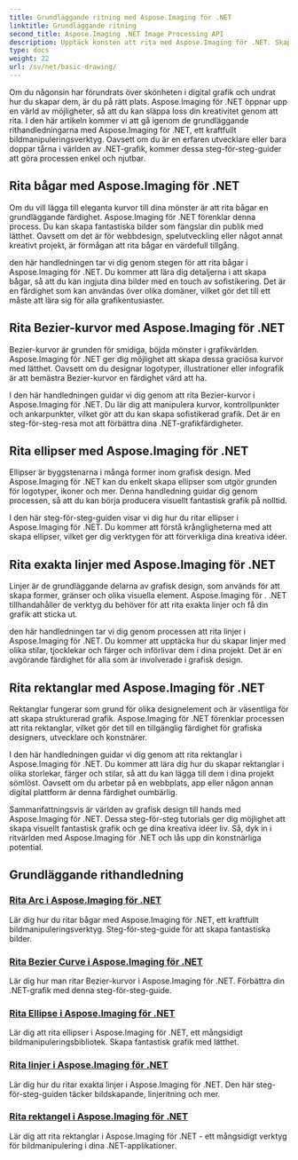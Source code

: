 ```yaml
---
title: Grundläggande ritning med Aspose.Imaging för .NET
linktitle: Grundläggande ritning
second_title: Aspose.Imaging .NET Image Processing API
description: Upptäck konsten att rita med Aspose.Imaging för .NET. Skapa fantastiska bilder genom steg-för-steg-guider om bågar, Bezier-kurvor, ellipser, linjer och rektanglar.
type: docs
weight: 22
url: /sv/net/basic-drawing/
---
```


Om du någonsin har förundrats över skönheten i digital grafik och undrat hur du skapar dem, är du på rätt plats. Aspose.Imaging för .NET öppnar upp en värld av möjligheter, så att du kan släppa loss din kreativitet genom att rita. I den här artikeln kommer vi att gå igenom de grundläggande rithandledningarna med Aspose.Imaging för .NET, ett kraftfullt bildmanipuleringsverktyg. Oavsett om du är en erfaren utvecklare eller bara doppar tårna i världen av .NET-grafik, kommer dessa steg-för-steg-guider att göra processen enkel och njutbar.

## Rita bågar med Aspose.Imaging för .NET

Om du vill lägga till eleganta kurvor till dina mönster är att rita bågar en grundläggande färdighet. Aspose.Imaging för .NET förenklar denna process. Du kan skapa fantastiska bilder som fängslar din publik med lätthet. Oavsett om det är för webbdesign, spelutveckling eller något annat kreativt projekt, är förmågan att rita bågar en värdefull tillgång.

den här handledningen tar vi dig genom stegen för att rita bågar i Aspose.Imaging för .NET. Du kommer att lära dig detaljerna i att skapa bågar, så att du kan ingjuta dina bilder med en touch av sofistikering. Det är en färdighet som kan användas över olika domäner, vilket gör det till ett måste att lära sig för alla grafikentusiaster.

## Rita Bezier-kurvor med Aspose.Imaging för .NET

Bezier-kurvor är grunden för smidiga, böjda mönster i grafikvärlden. Aspose.Imaging för .NET ger dig möjlighet att skapa dessa graciösa kurvor med lätthet. Oavsett om du designar logotyper, illustrationer eller infografik är att bemästra Bezier-kurvor en färdighet värd att ha.

I den här handledningen guidar vi dig genom att rita Bezier-kurvor i Aspose.Imaging för .NET. Du lär dig att manipulera kurvor, kontrollpunkter och ankarpunkter, vilket gör att du kan skapa sofistikerad grafik. Det är en steg-för-steg-resa mot att förbättra dina .NET-grafikfärdigheter.

## Rita ellipser med Aspose.Imaging för .NET

Ellipser är byggstenarna i många former inom grafisk design. Med Aspose.Imaging för .NET kan du enkelt skapa ellipser som utgör grunden för logotyper, ikoner och mer. Denna handledning guidar dig genom processen, så att du kan börja producera visuellt fantastisk grafik på nolltid.

I den här steg-för-steg-guiden visar vi dig hur du ritar ellipser i Aspose.Imaging för .NET. Du kommer att förstå krångligheterna med att skapa ellipser, vilket ger dig verktygen för att förverkliga dina kreativa idéer.

## Rita exakta linjer med Aspose.Imaging för .NET

Linjer är de grundläggande delarna av grafisk design, som används för att skapa former, gränser och olika visuella element. Aspose.Imaging för . .NET tillhandahåller de verktyg du behöver för att rita exakta linjer och få din grafik att sticka ut.

den här handledningen tar vi dig genom processen att rita linjer i Aspose.Imaging för .NET. Du kommer att upptäcka hur du skapar linjer med olika stilar, tjocklekar och färger och införlivar dem i dina projekt. Det är en avgörande färdighet för alla som är involverade i grafisk design.

## Rita rektanglar med Aspose.Imaging för .NET

Rektanglar fungerar som grund för olika designelement och är väsentliga för att skapa strukturerad grafik. Aspose.Imaging för .NET förenklar processen att rita rektanglar, vilket gör det till en tillgänglig färdighet för grafiska designers, utvecklare och konstnärer.

I den här handledningen guidar vi dig genom att rita rektanglar i Aspose.Imaging för .NET. Du kommer att lära dig hur du skapar rektanglar i olika storlekar, färger och stilar, så att du kan lägga till dem i dina projekt sömlöst. Oavsett om du arbetar på en webbplats, app eller någon annan digital plattform är denna färdighet oumbärlig.

Sammanfattningsvis är världen av grafisk design till hands med Aspose.Imaging för .NET. Dessa steg-för-steg tutorials ger dig möjlighet att skapa visuellt fantastisk grafik och ge dina kreativa idéer liv. Så, dyk in i ritvärlden med Aspose.Imaging för .NET och lås upp din konstnärliga potential.
## Grundläggande rithandledning
### [Rita Arc i Aspose.Imaging för .NET](./draw-arc/)
Lär dig hur du ritar bågar med Aspose.Imaging för .NET, ett kraftfullt bildmanipuleringsverktyg. Steg-för-steg-guide för att skapa fantastiska bilder.
### [Rita Bezier Curve i Aspose.Imaging för .NET](./draw-bezier-curve/)
Lär dig hur man ritar Bezier-kurvor i Aspose.Imaging för .NET. Förbättra din .NET-grafik med denna steg-för-steg-guide.
### [Rita Ellipse i Aspose.Imaging för .NET](./draw-ellipse/)
Lär dig att rita ellipser i Aspose.Imaging för .NET, ett mångsidigt bildmanipuleringsbibliotek. Skapa fantastisk grafik med lätthet.
### [Rita linjer i Aspose.Imaging för .NET](./draw-lines/)
Lär dig hur du ritar exakta linjer i Aspose.Imaging för .NET. Den här steg-för-steg-guiden täcker bildskapande, linjeritning och mer.
### [Rita rektangel i Aspose.Imaging för .NET](./draw-rectangle/)
Lär dig att rita rektanglar i Aspose.Imaging för .NET - ett mångsidigt verktyg för bildmanipulering i dina .NET-applikationer.